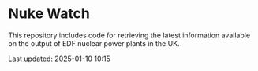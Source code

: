 # Nuke Watch

This repository includes code for retrieving the latest information available on the output of EDF nuclear power plants in the UK.

Last updated: 2025-01-10 10:15